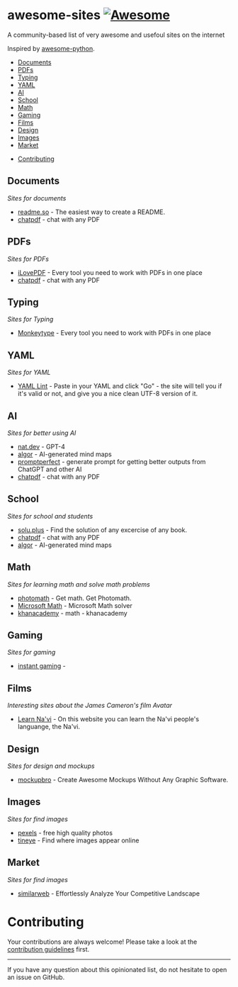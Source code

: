 # awesome-sites [![Awesome](https://cdn.rawgit.com/sindresorhus/awesome/d7305f38d29fed78fa85652e3a63e154dd8e8829/media/badge.svg)](https://github.com/sindresorhus/awesome)
A community-based list of very awesome and usefoul sites on the internet

Inspired by [awesome-python](https://github.com/vinta/awesome-python).

  * [Documents](#documents)
  * [PDFs](#pdfs)
  * [Typing](#typing)
  * [YAML](#yaml)
  * [AI](#ai)
  * [School](#school)
  * [Math](#math)
  * [Gaming](#gaming)
  * [Films](#films)
  * [Design](#design)
  * [Images](#images)
  * [Market](#market)
- [Contributing](#contributing)

## Documents
  *Sites for documents*
  * [readme.so](https://readme.so/) - The easiest way to create a README.
  * [chatpdf](https://www.chatpdf.com/) - chat with any PDF
  
 ## PDFs
  *Sites for PDFs*
  * [iLovePDF](https://www.ilovepdf.com/) - Every tool you need to work with PDFs in one place
  * [chatpdf](https://www.chatpdf.com/) - chat with any PDF
  
 ## Typing
   *Sites for Typing*
   * [Monkeytype](https://monkeytype.com/) - Every tool you need to work with PDFs in one place
   
   
   ## YAML
   *Sites for YAML*
   * [YAML Lint](https://www.yamllint.com/) - Paste in your YAML and click "Go" - the site will tell you if it's valid or not, and give you a nice clean UTF-8 version of it.
 
  ## AI
   *Sites for better using AI*
   * [nat.dev](https://nat.dev/gpt4) - GPT-4
   * [algor](https://www.algoreducation.com/) - AI-generated mind maps
   * [promptperfect](https://promptperfect.jina.ai/) - generate prompt for getting better outputs from ChatGPT and other AI
   * [chatpdf](https://www.chatpdf.com/) - chat with any PDF
    
 ## School
  *Sites for school and students*
  * [solu.plus](https:/solu.plus/) - Find the solution of any excercise of any book.
  * [chatpdf](https://www.chatpdf.com/) - chat with any PDF
  * [algor](https://www.algoreducation.com/) - AI-generated mind maps
  
 ## Math
   *Sites for learning math and solve math problems*
   * [photomath](https://photomath.com/it) - Get math. Get Photomath.
   * [Microsoft Math](https://mathsolver.microsoft.com) - Microsoft Math solver
   * [khanacademy](https://it.khanacademy.org/math) - math - khanacademy
   
  ## Gaming
   *Sites for gaming*
   * [instant gaming](https://www.instant-gaming.com/) -

  ## Films
   *Interesting sites about the James Cameron's film Avatar*
   * [Learn Na'vi](https://learnnavi.org/) - On this website you can learn the Na'vi people's languange, the Na'vi.

  ## Design
   *Sites for design and mockups*
   * [mockupbro](https://mockupbro.com/) - Create Awesome Mockups Without Any Graphic Software.
   
  ## Images
   *Sites for find images*
   * [pexels](https://www.pexels.com/it-it/) - free high quality photos
   * [tineye](https://tineye.com/) - Find where images appear online
   
  ## Market
   *Sites for find images*
   * [similarweb](https://www.similarweb.com/) - Effortlessly Analyze Your Competitive Landscape

# Contributing
Your contributions are always welcome! Please take a look at the [contribution guidelines](https://github.com/matteo-andreuzza/awesome-sites/blob/master/CONTRIBUTING.md) first.
- - -
If you have any question about this opinionated list, do not hesitate to open an issue on GitHub.
